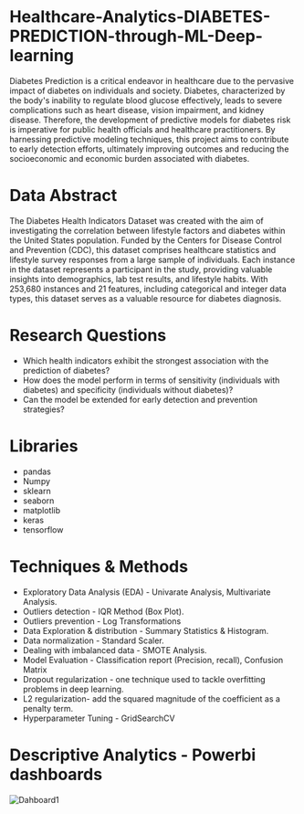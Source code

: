 # Healthcare-Analytics-DIABETES-PREDICTION-through-ML-Deep-learning
Diabetes Prediction is a critical endeavor in healthcare due to the pervasive impact of diabetes on 
individuals and society. Diabetes, characterized by the body's inability to regulate blood glucose 
effectively, leads to severe complications such as heart disease, vision impairment, and kidney 
disease. Therefore, the development of predictive models for diabetes risk is imperative for public health officials and 
healthcare practitioners. By harnessing predictive modeling techniques, this project 
aims to contribute to early detection efforts, ultimately improving outcomes and reducing the 
socioeconomic and economic burden associated with diabetes.
# Data Abstract
The Diabetes Health Indicators Dataset was created with the aim of investigating the correlation 
between lifestyle factors and diabetes within the United States population. Funded by the Centers 
for Disease Control and Prevention (CDC), this dataset comprises healthcare statistics and lifestyle 
survey responses from a large sample of individuals. Each instance in the dataset represents a participant in the study, providing valuable insights into 
demographics, lab test results, and lifestyle habits. With 253,680 instances and 21 features, 
including categorical and integer data types, this dataset serves as a valuable resource for diabetes
diagnosis.
# Research Questions
* Which health indicators exhibit the strongest association with the prediction of diabetes?
* How does the model perform in terms of sensitivity (individuals with diabetes) and specificity (individuals without diabetes)?
* Can the model be extended for early detection and prevention strategies?
# Libraries
* pandas
* Numpy
* sklearn
* seaborn
* matplotlib
* keras
* tensorflow
# Techniques & Methods
* Exploratory Data Analysis (EDA) - Univarate Analysis, Multivariate Analysis.
* Outliers detection - IQR Method (Box Plot).
* Outliers prevention - Log Transformations
* Data Exploration & distribution - Summary Statistics & Histogram.
* Data normalization - Standard Scaler.
* Dealing with imbalanced data - SMOTE Analysis.
* Model Evaluation - Classification report (Precision, recall), Confusion Matrix
* Dropout regularization - one technique used to tackle overfitting problems in deep learning.
* L2 regularization- add the squared magnitude of the coefficient as a penalty term.
* Hyperparameter Tuning - GridSearchCV
# Descriptive Analytics - Powerbi dashboards
![Dahboard1](https://github.com/RutvijDarji/Healthcare-Analytics-DIABETES-PREDICTION-through-ML-Deep-learning/assets/80823722/e8c81ef1-0f87-43db-8e38-acf7c893f956)


